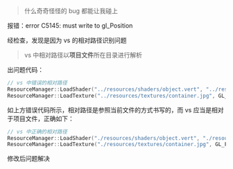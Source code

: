 
> 什么奇奇怪怪的 bug 都能让我碰上

报错：error C5145: must write to gl_Position

经检查，发现是因为 vs 的相对路径识别问题

> vs 中相对路径以**项目文件**所在目录进行解析

出问题代码：

```cpp
// vs 中错误的相对路径
ResourceManager::LoadShader("../resources/shaders/object.vert", "../resources/shaders/object.frag", "cubeShader");
ResourceManager::LoadTexture("../resources/textures/container.jpg", GL_FALSE, "cubeTex");
```

如上方错误代码所示，相对路径是参照当前文件的方式书写的，而 vs 应当是相对于项目文件，正确如下：

```cpp
// vs 中正确的相对路径
ResourceManager::LoadShader("./resources/shaders/object.vert", "./resources/shaders/object.frag", "cubeShader");
ResourceManager::LoadTexture("./resources/textures/container.jpg", GL_FALSE, "cubeTex");
```

修改后问题解决

